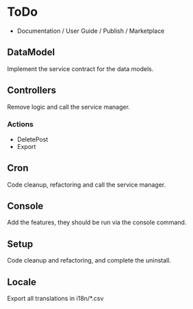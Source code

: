 # ToDo

- Documentation / User Guide / Publish / Marketplace

## DataModel

Implement the service contract for the data models.

## Controllers

Remove logic and call the service manager.

### Actions

- DeletePost
- Export

## Cron

Code cleanup, refactoring and call the service manager.

## Console

Add the features, they should be run via the console command.

## Setup

Code cleanup and refactoring, and complete the uninstall.

## Locale

Export all translations in i18n/*.csv

